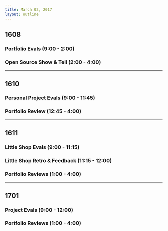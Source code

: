 ```yaml
---
title: March 02, 2017
layout: outline
---
```


## 1608

### Portfolio Evals (9:00 - 2:00)

### Open Source Show & Tell (2:00 - 4:00)

***

## 1610

### Personal Project Evals (9:00 - 11:45)

### Portfolio Review (12:45 - 4:00)

***

## 1611

### Little Shop Evals (9:00 - 11:15)

### Little Shop Retro & Feedback (11:15 - 12:00)

### Portfolio Reviews (1:00 - 4:00)

***

## 1701

### Project Evals (9:00 - 12:00)

### Portfolio Reviews (1:00 - 4:00)
